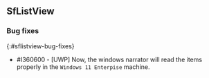 ## SfListView

### Bug fixes
{:#sflistview-bug-fixes}

* \#I360600 - [UWP] Now, the windows narrator will read the items properly in the `Windows 11 Enterpise` machine.